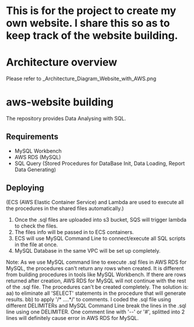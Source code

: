 # This is for the project to create my own website. I share this so as to keep track of the website building.

# Architecture overview

Please refer to _Architecture_Diagram_Website_with_AWS.png

# aws-website building

The repository provides Data Analysing with SQL.

## Requirements

* MySQL Workbench 
* AWS RDS (MySQL)
* SQL Query (Stored Procedures for DataBase Init, Data Loading, Report Data Generating)

## Deploying
(ECS (AWS Elastic Container Service) and Lambda are used to execute all the procedures in the shared files automatically.)
1) Once the .sql files are uploaded into s3 bucket, SQS will trigger lambda to check the files.
2) The files info will be passed in to ECS containers.
3) ECS will use MySQL Command Line to connect/execute all SQL scripts in the file at once.
4) MySQL Database in the same VPC will be set up completely.

Note:
As we use MySQL command line to execute .sql files in AWS RDS for MySQL, the procedures can't return any rows when created. It is different from building procedures in tools like MySQL Workbench. If there are rows returned after creation, AWS RDS for MySQL will not continue with the rest of the .sql file. The procedures can't be created completely. 
The solution is:
aa) to eliminate all 'SELECT' statements in the procedure that will generate results.
bb) to apply '/* ....*/' to comments. I coded the .sql file using different DELIMITERs and MySQL Command Line break the lines in the .sql line using one DELIMITER.
    One comment line with '--' or '#', splitted into 2 lines will definitely cause error in AWS RDS for MySQL.
